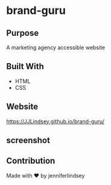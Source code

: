 # brand-guru

## Purpose
A marketing agency accessible website

## Built With
* HTML
* CSS

## Website
https://JJLindsey.github.io/brand-guru/

## screenshot


## Contribution
Made with ❤️ by jenniferlindsey

